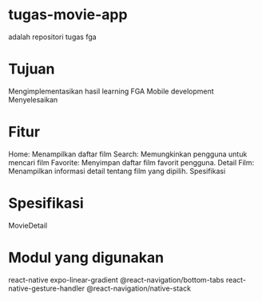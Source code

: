 # tugas-movie-app
adalah repositori tugas fga
# Tujuan
Mengimplementasikan hasil learning FGA Mobile development
Menyelesaikan
# Fitur
Home: Menampilkan daftar film
Search: Memungkinkan pengguna untuk mencari film
Favorite: Menyimpan daftar film favorit pengguna.
Detail Film: Menampilkan informasi detail tentang film yang dipilih.
Spesifikasi
# Spesifikasi
MovieDetail
# Modul yang digunakan
react-native
expo-linear-gradient
@react-navigation/bottom-tabs
react-native-gesture-handler
@react-navigation/native-stack


